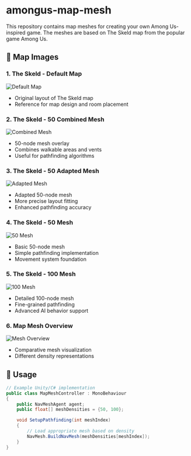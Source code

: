 # amongus-map-mesh

This repository contains map meshes for creating your own Among Us-inspired game. The meshes are based on The Skeld map from the popular game Among Us.

## 📍 Map Images

### 1. The Skeld - Default Map
![Default Map](https://i.ibb.co/PYWF6sp/The-Skeld-map-map-default.png)
- Original layout of The Skeld map
- Reference for map design and room placement

### 2. The Skeld - 50 Combined Mesh
![Combined Mesh]()
- 50-node mesh overlay
- Combines walkable areas and vents
- Useful for pathfinding algorithms

### 3. The Skeld - 50 Adapted Mesh
![Adapted Mesh](https://i.ibb.co/BPvsjTX/The-Skeld-map-mesh-50-adapted.png)
- Adapted 50-node mesh
- More precise layout fitting
- Enhanced pathfinding accuracy

### 4. The Skeld - 50 Mesh
![50 Mesh](https://i.ibb.co/MsLzQfC/The-Skeld-map-mesh-50.png)
- Basic 50-node mesh
- Simple pathfinding implementation
- Movement system foundation

### 5. The Skeld - 100 Mesh
![100 Mesh](https://i.ibb.co/dptJ12z/The-Skeld-map-mesh-100.png)
- Detailed 100-node mesh
- Fine-grained pathfinding
- Advanced AI behavior support

### 6. Map Mesh Overview
![Mesh Overview](https://i.ibb.co/nkgjgdL/map-mesh.png)
- Comparative mesh visualization
- Different density representations

## 🚀 Usage

```csharp
// Example Unity/C# implementation
public class MapMeshController : MonoBehaviour 
{
    public NavMeshAgent agent;
    public float[] meshDensities = {50, 100};

    void SetupPathfinding(int meshIndex) 
    {
        // Load appropriate mesh based on density
        NavMesh.BuildNavMesh(meshDensities[meshIndex]);
    }
}
